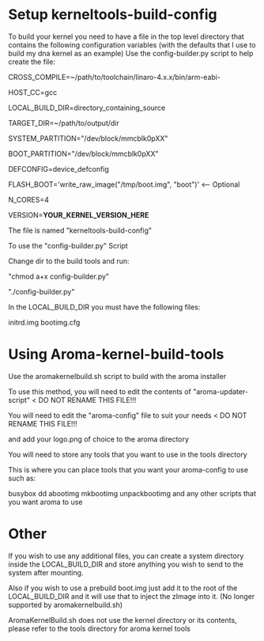 Setup kerneltools-build-config
=============================

To build your kernel you need to have a file in the top level
directory that contains the following configuration variables
(with the defaults that I use to build my dna kernel as an
example) Use the config-builder.py script to help create the file:

CROSS_COMPILE=~/path/to/toolchain/linaro-4.x.x/bin/arm-eabi-

HOST_CC=gcc

LOCAL_BUILD_DIR=directory_containing_source

TARGET_DIR=~/path/to/output/dir

SYSTEM_PARTITION="/dev/block/mmcblk0pXX"

BOOT_PARTITION="/dev/block/mmcblk0pXX"

DEFCONFIG=device_defconfig

FLASH_BOOT='write_raw_image("/tmp/boot.img", "boot")' <-- Optional

N_CORES=4

VERSION=**YOUR_KERNEL_VERSION_HERE**

The file is named "kerneltools-build-config"

To use the "config-builder.py" Script

Change dir to the build tools and run: 

"chmod a+x config-builder.py"

"./config-builder.py"


In the LOCAL_BUILD_DIR you must have the following files:

initrd.img
bootimg.cfg

Using Aroma-kernel-build-tools
==============================
Use the aromakernelbuild.sh script to build with the aroma installer

To use this method, you will need to edit the contents of "aroma-updater-script" < DO NOT RENAME THIS FILE!!!

You will need to edit the "aroma-config" file to suit your needs < DO NOT RENAME THIS FILE!!!

and add your logo.png of choice to the aroma directory

You will need to store any tools that you want to use in the tools directory

This is where you can place tools that you want your aroma-config to use such as:

busybox
dd
abootimg
mkbootimg
unpackbootimg
and any other scripts that you want aroma to use

Other
=====
If you wish to use any additional files, you can create a system directory inside the LOCAL_BUILD_DIR 
and store anything you wish to send to the system after mounting. 

Also if you wish to use a prebuild boot.img just add it to the root of the LOCAL_BUILD_DIR and it will use that to inject the zImage into it. (No longer supported by aromakernelbuild.sh)

AromaKernelBuild.sh does not use the kernel directory or its contents, please refer to the tools directory for aroma kernel tools
